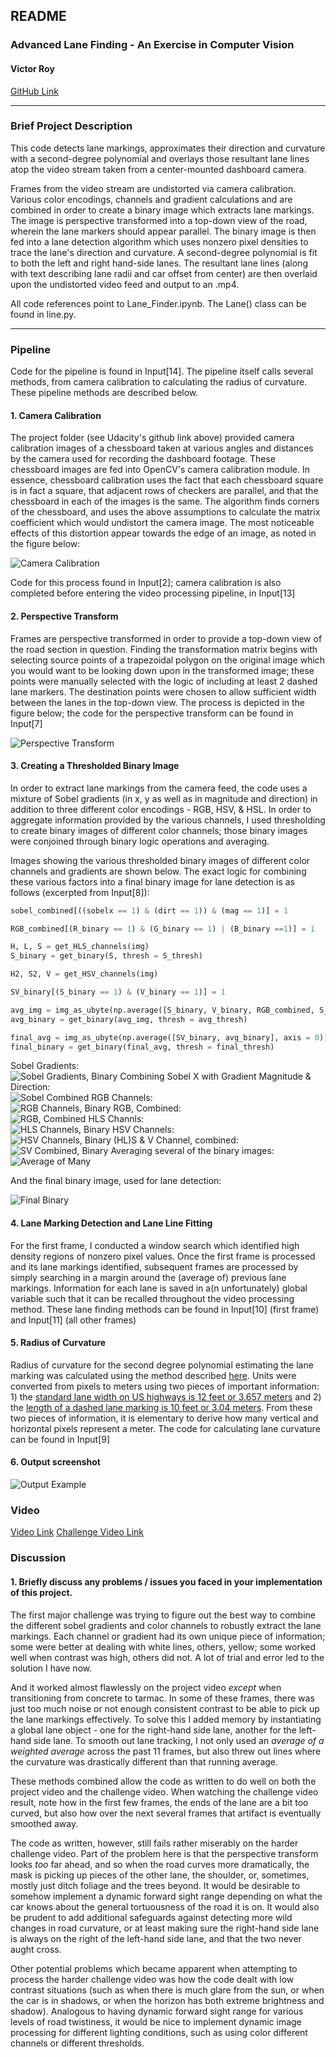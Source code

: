 ## **README**

### **Advanced Lane Finding - An Exercise in Computer Vision**

#### **Victor Roy**

[GitHub Link](https://github.com/soniccrhyme/SDND-Project_4)

[//]: # (Image References)

[image1]: ./report_images/camera_calibration.png "Camera Calibration"
[image2]: ./report_images/perspective_transform.png "Perspective Transform"
[sobels]: ./report_images/sobels.png "Sobel Gradients"
[sobel_combined]: ./report_images/sobel_combined.png "Sobel Combined"
[rgbs]: ./report_images/rgbs.png "RGB Binary"
[rgb_combined]: ./report_images/rgb_combined.png
[hlss]: ./report_images/hlss.png "HLS Binary"
[hsvs]: ./report_images/hsvs.png "HSV Binary"
[sv]: ./report_images/hlsandv.png "S & V Combined"
[avg_binary]: ./report_images/avg_and_binary.png "Averaged & Binary"
[final_binary]: ./report_images/final_binary.png "Final Binary"
[output]: /report_images/output_eg.png "Output Example"

---
### Brief Project Description

This code detects lane markings, approximates their direction and curvature with a second-degree polynomial and overlays those resultant lane lines atop the video stream taken from a center-mounted dashboard camera.   

Frames from the video stream are undistorted via camera calibration. Various color encodings, channels and gradient calculations and are combined in order to create a binary image which extracts lane markings. The image is perspective transformed into a top-down view of the road, wherein the lane markers should appear parallel. The binary image is then fed into a lane detection algorithm which uses nonzero pixel densities to trace the lane's direction and curvature. A second-degree polynomial is fit to both the left and right hand-side lanes. The resultant lane lines (along with text describing lane radii and car offset from center) are then overlaid upon the undistorted video feed and output to an .mp4.

All code references point to Lane_Finder.ipynb. The Lane() class can be found in line.py.

---

### Pipeline

Code for the pipeline is found in Input[14]. The pipeline itself calls several methods, from camera calibration to calculating the radius of curvature. These pipeline methods are described below.

#### 1. Camera Calibration

The project folder (see Udacity's github link above) provided camera calibration images of a chessboard taken at various angles and distances by the camera used for recording the dashboard footage. These chessboard images are fed into OpenCV's camera calibration module. In essence, chessboard calibration uses the fact that each chessboard square is in fact a square, that adjacent rows of checkers are parallel, and that the chessboard in each of the images is the same. The algorithm finds corners of the chessboard, and uses the above assumptions to calculate the matrix coefficient which would undistort the camera image. The most noticeable effects of this distortion appear towards the edge of an image, as noted in the figure below:

![Camera Calibration][image1]

Code for this process found in Input[2]; camera calibration is also completed before entering the video processing pipeline, in Input[13]

#### 2. Perspective Transform

Frames are perspective transformed in order to provide a top-down view of the road section in question. Finding the transformation matrix begins with selecting source points of a trapezoidal polygon on the original image which you would want to be looking down upon in the transformed image; these points were manually selected with the logic of including at least 2 dashed lane markers. The destination points were chosen to allow sufficient width between the lanes in the top-down view. The process is depicted in the figure below; the code for the perspective transform can be found in Input[7]

![Perspective Transform][image2]

#### 3. Creating a Thresholded Binary Image

In order to extract lane markings from the camera feed, the code uses a mixture of Sobel gradients (in x, y as well as in magnitude and direction) in addition to three different color encodings - RGB, HSV, & HSL. In order to aggregate information provided by the various channels, I used thresholding to create binary images of different color channels; those binary images were conjoined through binary logic operations and averaging.

Images showing the various thresholded binary images of different color channels and gradients are shown below. The exact logic for combining these various factors into a final binary image for lane detection is as follows (excerpted from Input[8]):

```python
sobel_combined[((sobelx == 1) & (dirt == 1)) & (mag == 1)] = 1

RGB_combined[(R_binary == 1) & (G_binary == 1) | (B_binary ==1)] = 1

H, L, S = get_HLS_channels(img)
S_binary = get_binary(S, thresh = S_thresh)

H2, S2, V = get_HSV_channels(img)

SV_binary[(S_binary == 1) & (V_binary == 1)] = 1

avg_img = img_as_ubyte(np.average([S_binary, V_binary, RGB_combined, S_binary_2, sobel_combined], axis = 0))
avg_binary = get_binary(avg_img, thresh = avg_thresh)

final_avg = img_as_ubyte(np.average([SV_binary, avg_binary], axis = 0))
final_binary = get_binary(final_avg, thresh = final_thresh)
```
Sobel Gradients:  
![Sobel Gradients, Binary][sobels]
Combining Sobel X with Gradient Magnitude & Direction:  
![Sobel Combined][sobel_combined]
RGB Channels:  
![RGB Channels, Binary][rgbs]
RGB, Combined:  
![RGB, Combined][rgb_combined]
HLS Channls:  
![HLS Channels, Binary][hlss]
HSV Channels:  
![HSV Channels, Binary][hsvs]
(HL)S & V Channel, combined:  
![SV Combined, Binary][sv]
Averaging several of the binary images:  
![Average of Many][avg_binary]

And the final binary image, used for lane detection:

![Final Binary][final_binary]

#### 4. Lane Marking Detection and Lane Line Fitting

For the first frame, I conducted a window search which identified high density regions of nonzero pixel values. Once the first frame is processed and its lane markings identified, subsequent frames are processed by simply searching in a margin around the (average of) previous lane markings. Information for each lane is saved in a(n unfortunately) global variable such that it can be recalled throughout the video processing method. These lane finding methods can be found in Input[10] (first frame) and Input[11] (all other frames)

#### 5. Radius of Curvature

Radius of curvature for the second degree polynomial estimating the lane marking was calculated using the method described [here](http://www.intmath.com/applications-differentiation/8-radius-curvature.php). Units were converted from pixels to meters using two pieces of important information: 1) the [standard lane width on US highways is 12 feet or 3.657 meters](https://safety.fhwa.dot.gov/geometric/pubs/mitigationstrategies/chapter3/3_lanewidth.cfm) and 2) the [length of a dashed lane marking is 10 feet or 3.04 meters](http://www.ctre.iastate.edu/pubs/itcd/pavement%20markings.pdf). From these two pieces of information, it is elementary to derive how many vertical and horizontal pixels represent a meter. The code for calculating lane curvature can be found in Input[9]

#### 6. Output screenshot

![Output Example][output]

### Video

[Video Link](https://github.com/soniccrhyme/SDND-Project_4/blob/master/result.mp4)
[Challenge Video Link](https://github.com/soniccrhyme/SDND-Project_4/blob/master/result_challenge.mp4)

### Discussion

#### 1. Briefly discuss any problems / issues you faced in your implementation of this project.  

The first major challenge was trying to figure out the best way to combine the different sobel gradients and color channels to robustly extract the lane markings. Each channel or gradient had its own unique piece of information; some were better at dealing with white lines, others, yellow; some worked well when contrast was high, others did not. A lot of trial and error led to the solution I have now.

And it worked almost flawlessly on the project video _except_ when transitioning from concrete to tarmac. In some of these frames, there was just too much noise or not enough consistent contrast to be able to pick up the lane markings effectively. To solve this I added memory by instantiating a global lane object - one for the right-hand side lane, another for the left-hand side lane. To smooth out lane tracking, I not only used an _average of a weighted average_ across the past 11 frames, but also threw out lines where the curvature was drastically different than that running average.

These methods combined allow the code as written to do well on both the project video and the challenge video. When watching the challenge video result, note how in the first few frames, the ends of the lane are a bit too curved, but also how over the next several frames that artifact is eventually smoothed away.  

The code as written, however, still fails rather miserably on the harder challenge video. Part of the problem here is that the perspective transform looks _too_ far ahead, and so when the road curves more dramatically, the mask is picking up pieces of the other lane, the shoulder, or, sometimes, mostly just ditch foliage and the trees beyond. It would be desirable to somehow implement a dynamic forward sight range depending on what the car knows about the general tortuousness of the road it is on. It would also be prudent to add additional safeguards against detecting more wild changes in road curvature, or at least making sure the right-hand side lane is always on the right of the left-hand side lane, and that the two never aught cross.

Other potential problems which became apparent when attempting to process the harder challenge video was how the code dealt with low contrast situations (such as when there is much glare from the sun, or when the car is in shadows, or when the horizon has both extreme brightness and shadow). Analogous to having dynamic forward sight range for various levels of road twistiness, it would be nice to implement dynamic image processing for different lighting conditions, such as using color different channels or different thresholds.
